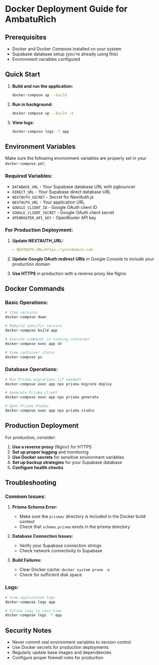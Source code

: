 # Docker Deployment Guide for AmbatuRich

## Prerequisites

- Docker and Docker Compose installed on your system
- Supabase database setup (you're already using this)
- Environment variables configured

## Quick Start

1. **Build and run the application:**

   ```bash
   docker-compose up --build
   ```

2. **Run in background:**

   ```bash
   docker-compose up --build -d
   ```

3. **View logs:**
   ```bash
   docker-compose logs -f app
   ```

## Environment Variables

Make sure the following environment variables are properly set in your `docker-compose.yml`:

### Required Variables:

- `DATABASE_URL` - Your Supabase database URL with pgbouncer
- `DIRECT_URL` - Your Supabase direct database URL
- `NEXTAUTH_SECRET` - Secret for NextAuth.js
- `NEXTAUTH_URL` - Your application URL
- `GOOGLE_CLIENT_ID` - Google OAuth client ID
- `GOOGLE_CLIENT_SECRET` - Google OAuth client secret
- `OPENROUTER_API_KEY` - OpenRouter API key

### For Production Deployment:

1. **Update NEXTAUTH_URL:**

   ```yaml
   - NEXTAUTH_URL=https://yourdomain.com
   ```

2. **Update Google OAuth redirect URIs** in Google Console to include your production domain

3. **Use HTTPS** in production with a reverse proxy like Nginx

## Docker Commands

### Basic Operations:

```bash
# Stop services
docker-compose down

# Rebuild specific service
docker-compose build app

# Execute commands in running container
docker-compose exec app sh

# View container status
docker-compose ps
```

### Database Operations:

```bash
# Run Prisma migrations (if needed)
docker-compose exec app npx prisma migrate deploy

# Generate Prisma client
docker-compose exec app npx prisma generate

# Open Prisma Studio
docker-compose exec app npx prisma studio
```

## Production Deployment

For production, consider:

1. **Use a reverse proxy** (Nginx) for HTTPS
2. **Set up proper logging** and monitoring
3. **Use Docker secrets** for sensitive environment variables
4. **Set up backup strategies** for your Supabase database
5. **Configure health checks**

## Troubleshooting

### Common Issues:

1. **Prisma Schema Error:**

   - Make sure the `prisma/` directory is included in the Docker build context
   - Check that `schema.prisma` exists in the prisma directory

2. **Database Connection Issues:**

   - Verify your Supabase connection strings
   - Check network connectivity to Supabase

3. **Build Failures:**
   - Clear Docker cache: `docker system prune -a`
   - Check for sufficient disk space

### Logs:

```bash
# View application logs
docker-compose logs app

# Follow logs in real-time
docker-compose logs -f app
```

## Security Notes

- Never commit real environment variables to version control
- Use Docker secrets for production deployments
- Regularly update base images and dependencies
- Configure proper firewall rules for production
